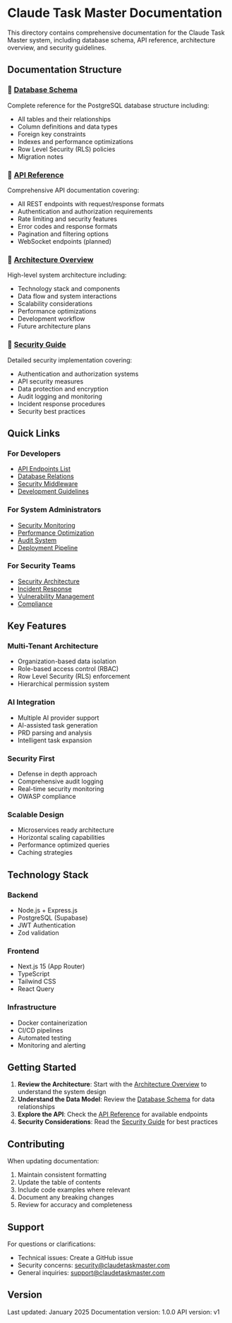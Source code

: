 # Claude Task Master Documentation

This directory contains comprehensive documentation for the Claude Task Master system, including database schema, API reference, architecture overview, and security guidelines.

## Documentation Structure

### 📄 [Database Schema](./database-schema.md)

Complete reference for the PostgreSQL database structure including:

- All tables and their relationships
- Column definitions and data types
- Foreign key constraints
- Indexes and performance optimizations
- Row Level Security (RLS) policies
- Migration notes

### 📄 [API Reference](./api-reference.md)

Comprehensive API documentation covering:

- All REST endpoints with request/response formats
- Authentication and authorization requirements
- Rate limiting and security features
- Error codes and response formats
- Pagination and filtering options
- WebSocket endpoints (planned)

### 📄 [Architecture Overview](./architecture-overview.md)

High-level system architecture including:

- Technology stack and components
- Data flow and system interactions
- Scalability considerations
- Performance optimizations
- Development workflow
- Future architecture plans

### 📄 [Security Guide](./security-guide.md)

Detailed security implementation covering:

- Authentication and authorization systems
- API security measures
- Data protection and encryption
- Audit logging and monitoring
- Incident response procedures
- Security best practices

## Quick Links

### For Developers

- [API Endpoints List](./api-reference.md#api-endpoints)
- [Database Relations](./database-schema.md#key-relationships)
- [Security Middleware](./security-guide.md#security-middleware)
- [Development Guidelines](./architecture-overview.md#development-guidelines)

### For System Administrators

- [Security Monitoring](./security-guide.md#security-monitoring)
- [Performance Optimization](./architecture-overview.md#performance-optimization)
- [Audit System](./database-schema.md#security--audit-tables)
- [Deployment Pipeline](./architecture-overview.md#deployment-pipeline)

### For Security Teams

- [Security Architecture](./security-guide.md#security-architecture)
- [Incident Response](./security-guide.md#incident-response)
- [Vulnerability Management](./security-guide.md#vulnerability-management)
- [Compliance](./security-guide.md#compliance)

## Key Features

### Multi-Tenant Architecture

- Organization-based data isolation
- Role-based access control (RBAC)
- Row Level Security (RLS) enforcement
- Hierarchical permission system

### AI Integration

- Multiple AI provider support
- AI-assisted task generation
- PRD parsing and analysis
- Intelligent task expansion

### Security First

- Defense in depth approach
- Comprehensive audit logging
- Real-time security monitoring
- OWASP compliance

### Scalable Design

- Microservices ready architecture
- Horizontal scaling capabilities
- Performance optimized queries
- Caching strategies

## Technology Stack

### Backend

- Node.js + Express.js
- PostgreSQL (Supabase)
- JWT Authentication
- Zod validation

### Frontend

- Next.js 15 (App Router)
- TypeScript
- Tailwind CSS
- React Query

### Infrastructure

- Docker containerization
- CI/CD pipelines
- Automated testing
- Monitoring and alerting

## Getting Started

1. **Review the Architecture**: Start with the [Architecture Overview](./architecture-overview.md) to understand the system design
2. **Understand the Data Model**: Review the [Database Schema](./database-schema.md) for data relationships
3. **Explore the API**: Check the [API Reference](./api-reference.md) for available endpoints
4. **Security Considerations**: Read the [Security Guide](./security-guide.md) for best practices

## Contributing

When updating documentation:

1. Maintain consistent formatting
2. Update the table of contents
3. Include code examples where relevant
4. Document any breaking changes
5. Review for accuracy and completeness

## Support

For questions or clarifications:

- Technical issues: Create a GitHub issue
- Security concerns: security@claudetaskmaster.com
- General inquiries: support@claudetaskmaster.com

## Version

Last updated: January 2025
Documentation version: 1.0.0
API version: v1
